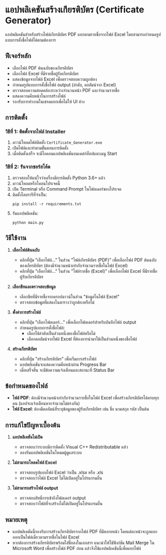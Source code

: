 # แอปพลิเคชันสร้างเกียรติบัตร (Certificate Generator)

แอปพลิเคชันสำหรับสร้างไฟล์เกียรติบัตร PDF แยกตามรายชื่อจากไฟล์ Excel โดยสามารถกำหนดรูปแบบการตั้งชื่อไฟล์ได้ตามต้องการ

## ฟีเจอร์หลัก

- เลือกไฟล์ PDF ต้นฉบับของเกียรติบัตร
- เลือกไฟล์ Excel ที่มีรายชื่อผู้รับเกียรติบัตร
- แสดงข้อมูลจากไฟล์ Excel เพื่อตรวจสอบความถูกต้อง
- กำหนดรูปแบบการตั้งชื่อไฟล์ output (ลำดับ, คอลัมน์จาก Excel)
- ตรวจสอบความสอดคล้องระหว่างจำนวนหน้า PDF และจำนวนรายชื่อ
- แสดงความคืบหน้าในการสร้างไฟล์
- รองรับการทำงานในเธรดแยกเพื่อไม่ให้ UI ค้าง

## การติดตั้ง

### วิธีที่ 1: ติดตั้งจากไฟล์ Installer

1. ดาวน์โหลดไฟล์ติดตั้ง `Certificate_Generator.exe`
2. เปิดไฟล์และทำตามขั้นตอนการติดตั้ง
3. เมื่อติดตั้งเสร็จ จะมีไอคอนแอปพลิเคชันบนเดสก์ท็อปและเมนู Start

### วิธีที่ 2: รันจากซอร์สโค้ด

1. ตรวจสอบให้แน่ใจว่าเครื่องมีการติดตั้ง Python 3.6+ แล้ว
2. ดาวน์โหลดหรือโคลนโปรเจคนี้
3. เปิด Terminal หรือ Command Prompt ในโฟลเดอร์ของโปรเจค
4. ติดตั้งไลบรารีที่จำเป็น:
   ```
   pip install -r requirements.txt
   ```
5. รันแอปพลิเคชัน:
   ```
   python main.py
   ```

## วิธีใช้งาน

1. **เลือกไฟล์ต้นฉบับ**
   - คลิกที่ปุ่ม "เลือกไฟล์..." ในส่วน "ไฟล์เกียรติบัตร (PDF)" เพื่อเลือกไฟล์ PDF ต้นฉบับของเกียรติบัตร (ต้องมีจำนวนหน้าเท่ากับจำนวนรายชื่อในไฟล์ Excel)
   - คลิกที่ปุ่ม "เลือกไฟล์..." ในส่วน "ไฟล์รายชื่อ (Excel)" เพื่อเลือกไฟล์ Excel ที่มีรายชื่อผู้รับเกียรติบัตร

2. **เลือกชีทและตรวจสอบข้อมูล**
   - เลือกชีทที่มีรายชื่อจากดรอปดาวน์ในส่วน "ข้อมูลในไฟล์ Excel"
   - ตรวจสอบข้อมูลที่แสดงในตารางว่าถูกต้องหรือไม่

3. **ตั้งค่าการสร้างไฟล์**
   - คลิกที่ปุ่ม "เลือกโฟลเดอร์..." เพื่อเลือกโฟลเดอร์สำหรับบันทึกไฟล์ output
   - กำหนดรูปแบบการตั้งชื่อไฟล์:
     - เลือกใช้ลำดับเป็นส่วนหนึ่งของชื่อไฟล์หรือไม่
     - เลือกคอลัมน์จากไฟล์ Excel ที่ต้องการนำมาใช้เป็นส่วนหนึ่งของชื่อไฟล์

4. **สร้างเกียรติบัตร**
   - คลิกที่ปุ่ม "สร้างเกียรติบัตร" เพื่อเริ่มการสร้างไฟล์
   - แอปพลิเคชันจะแสดงความคืบหน้าผ่าน Progress Bar
   - เมื่อเสร็จสิ้น จะมีข้อความแจ้งเตือนและสถานะที่ Status Bar

## ข้อกำหนดของไฟล์

- **ไฟล์ PDF**: ต้องมีจำนวนหน้าเท่ากับจำนวนรายชื่อในไฟล์ Excel เพื่อสร้างเกียรติบัตรได้ครบทุกคน (แอปจะแจ้งเตือนหากจำนวนไม่ตรงกัน)
- **ไฟล์ Excel**: ต้องมีคอลัมน์ที่ระบุข้อมูลของผู้รับเกียรติบัตร เช่น ชื่อ นามสกุล รหัส เป็นต้น

## การแก้ไขปัญหาเบื้องต้น

1. **แอปพลิเคชันไม่เปิด**
   - ตรวจสอบว่าระบบมีการติดตั้ง Visual C++ Redistributable แล้ว
   - ลองรันแอปพลิเคชันในโหมดผู้ดูแลระบบ

2. **ไม่สามารถโหลดไฟล์ Excel**
   - ตรวจสอบรูปแบบไฟล์ Excel ว่าเป็น .xlsx หรือ .xls
   - ตรวจสอบว่าไฟล์ Excel ไม่ได้เปิดอยู่ในโปรแกรมอื่น

3. **ไม่สามารถสร้างไฟล์ output**
   - ตรวจสอบสิทธิ์การเข้าถึงโฟลเดอร์ output
   - ตรวจสอบว่าไฟล์ที่จะสร้างไม่ได้เปิดอยู่ในโปรแกรมอื่น

## หมายเหตุ

- แอปพลิเคชันนี้รองรับการสร้างเกียรติบัตรจากไฟล์ PDF ที่มีหลายหน้า โดยแต่ละหน้าจะถูกแยกออกเป็นไฟล์เดี่ยวตามรายชื่อในไฟล์ Excel
- หากต้องการสร้างเกียรติบัตรพร้อมใส่ชื่อลงในเอกสาร แนะนำให้ใช้ฟังก์ชัน Mail Merge ใน Microsoft Word เพื่อสร้างไฟล์ PDF ก่อน แล้วจึงใช้แอปพลิเคชันนี้เพื่อแยกไฟล์
